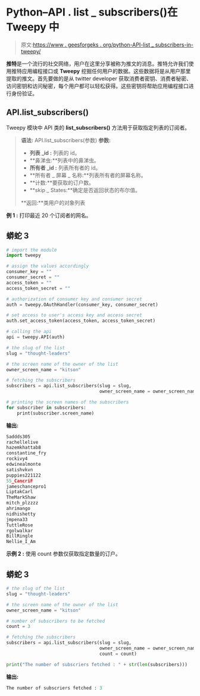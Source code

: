 # Python–API . list _ subscribers()在 Tweepy 中

> 原文:[https://www . geesforgeks . org/python-API-list _ subscribers-in-tweepy/](https://www.geeksforgeeks.org/python-api-list_subscribers-in-tweepy/)

**推特**是一个流行的社交网络，用户在这里分享被称为推文的消息。推特允许我们使用推特应用编程接口或 **Tweepy** 挖掘任何用户的数据。这些数据将是从用户那里提取的推文。首先要做的是从 twitter developer 获取消费者密钥、消费者秘密、访问密钥和访问秘密，每个用户都可以轻松获得。这些密钥将帮助应用编程接口进行身份验证。

## API.list_subscribers()

Tweepy 模块中 API 类的 **list_subscribers()** 方法用于获取指定列表的订阅者。

> **语法:** API.list_subscribers(参数)
> **参数:**
> 
> *   **列表 _id :** 列表的 id。
> *   **鼻涕虫:**列表中的鼻涕虫。
> *   **所有者 _id :** 列表所有者的 id。
> *   **所有者 _ 屏幕 _ 名称:**列表所有者的屏幕名称。
> *   **计数:**要获取的订户数。
> *   **skip _ States:**确定是否返回状态的布尔值。
> 
> **返回:**类用户的对象列表

**例 1 :** 打印最近 20 个订阅者的网名。

## 蟒蛇 3

```py
# import the module
import tweepy

# assign the values accordingly
consumer_key = ""
consumer_secret = ""
access_token = ""
access_token_secret = ""

# authorization of consumer key and consumer secret
auth = tweepy.OAuthHandler(consumer_key, consumer_secret)

# set access to user's access key and access secret
auth.set_access_token(access_token, access_token_secret)

# calling the api
api = tweepy.API(auth)

# the slug of the list
slug = "thought-leaders"

# the screen name of the owner of the list
owner_screen_name = "kitson"

# fetching the subscribers
subscribers = api.list_subscribers(slug = slug,
                                   owner_screen_name = owner_screen_name)

# printing the screen names of the subscribers
for subscriber in subscribers:
    print(subscriber.screen_name)
```

**输出:**

```py
Saddds305
rachellelive
hazemkhattab8
constantine_fry
rockivy4
edwinealmonte
satishvkvn
puppies221122
55_CancriF
jameschancepro1
LiptakCarl
TheMarkShaw
mitch_plzzzz
ahrimango
nidhishetty
jmpena33
TuttleRose
rgolwalkar
BillRingle
Nellie_I_Am
```

**示例 2 :** 使用 count 参数仅获取指定数量的订户。

## 蟒蛇 3

```py
# the slug of the list
slug = "thought-leaders"

# the screen name of the owner of the list
owner_screen_name = "kitson"

# number of subscribers to be fetched
count = 3

# fetching the subscribers
subscribers = api.list_subscribers(slug = slug,
                                   owner_screen_name = owner_screen_name,
                                   count = count)

print("The number of subscriers fetched : " + str(len(subscribers)))
```

**输出:**

```py
The number of subscriers fetched : 3
```